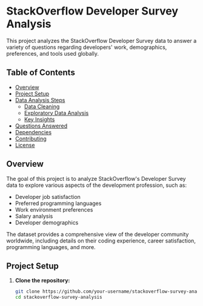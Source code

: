 # StackOverflow Developer Survey Analysis

This project analyzes the StackOverflow Developer Survey data to answer a variety of questions regarding developers' work, demographics, preferences, and tools used globally.

## Table of Contents
- [Overview](#overview)
- [Project Setup](#project-setup)
- [Data Analysis Steps](#data-analysis-steps)
  - [Data Cleaning](#data-cleaning)
  - [Exploratory Data Analysis](#exploratory-data-analysis)
  - [Key Insights](#key-insights)
- [Questions Answered](#questions-answered)
- [Dependencies](#dependencies)
- [Contributing](#contributing)
- [License](#license)

## Overview

The goal of this project is to analyze StackOverflow's Developer Survey data to explore various aspects of the development profession, such as:
- Developer job satisfaction
- Preferred programming languages
- Work environment preferences
- Salary analysis
- Developer demographics

The dataset provides a comprehensive view of the developer community worldwide, including details on their coding experience, career satisfaction, programming languages, and more.

## Project Setup

1. **Clone the repository:**

   ```bash
   git clone https://github.com/your-username/stackoverflow-survey-analysis.git
   cd stackoverflow-survey-analysis

